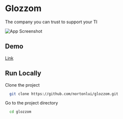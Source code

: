 # Glozzom

The company you can trust to support your TI

![App Screenshot](https://i.ibb.co/ZfpmH5F/glozzom.png)

## Demo

[Link](https://glozzom-x.netlify.app)

## Run Locally

Clone the project

```bash
  git clone https://github.com/nortonlui/glozzom.git
```

Go to the project directory

```bash
  cd glozzom
```
